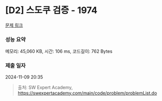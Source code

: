 # [D2] 스도쿠 검증 - 1974 

[문제 링크](https://swexpertacademy.com/main/code/problem/problemDetail.do?contestProbId=AV5Psz16AYEDFAUq) 

### 성능 요약

메모리: 45,060 KB, 시간: 106 ms, 코드길이: 762 Bytes

### 제출 일자

2024-11-09 20:35



> 출처: SW Expert Academy, https://swexpertacademy.com/main/code/problem/problemList.do